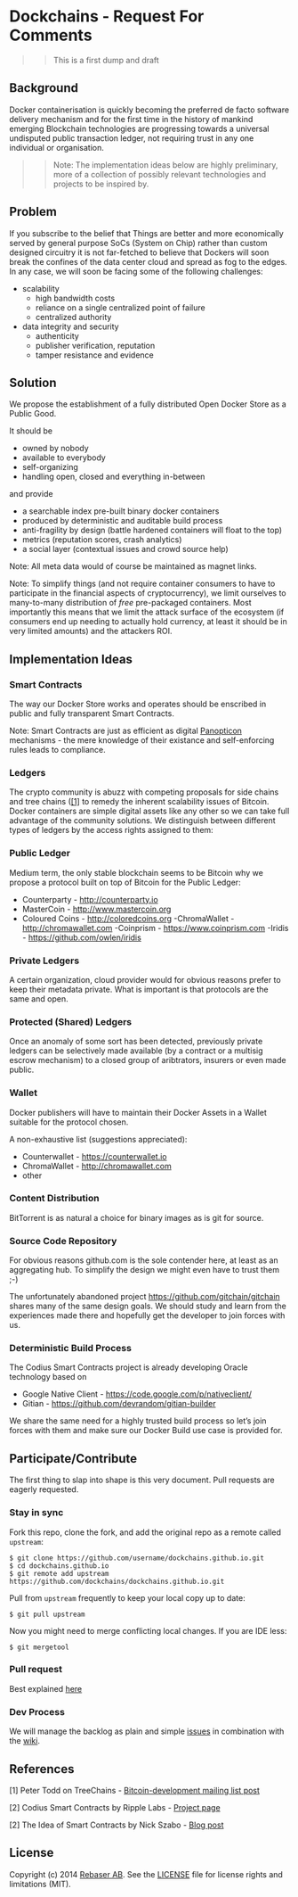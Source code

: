 # Dockchains - Request For Comments

>>This is a first dump and draft

## Background

Docker containerisation is quickly becoming the preferred de facto software delivery mechanism and for the first time in the history of mankind emerging Blockchain technologies are progressing towards a universal undisputed public transaction ledger, not requiring trust in any one individual or organisation.

>> Note: The implementation ideas below are highly preliminary, more of a collection of possibly relevant technologies and projects to be inspired by.

## Problem

If you subscribe to the belief that Things are better and more economically served by general purpose SoCs (System on Chip) rather than custom designed circuitry it is not far-fetched to believe that Dockers will soon break the confines of the data center cloud and spread as fog to the edges. In any case, we will soon be facing some of the following challenges:

- scalability
  - high bandwidth costs
  - reliance on a single centralized point of failure
  - centralized authority
- data integrity and security
  - authenticity
  - publisher verification, reputation
  - tamper resistance and evidence

## Solution

We propose the establishment of a fully distributed Open Docker Store as a Public Good.

It should be

* owned by nobody
* available to everybody
* self-organizing
* handling open, closed and everything in-between

and provide

- a searchable index pre-built binary docker containers
- produced by deterministic and auditable build process
- anti-fragility by design (battle hardened containers will float to the top)
- metrics (reputation scores, crash analytics)
- a social layer (contextual issues and crowd source help)

Note: All meta data would of course be maintained as magnet links.

Note: To simplify things (and not require container consumers to have to participate in the financial aspects of cryptocurrency), we limit ourselves to many-to-many distribution of *free* pre-packaged containers. Most importantly this means that we limit the attack surface of the ecosystem (if consumers end up needing to actually hold currency, at least it should be in very limited amounts) and the attackers ROI.

## Implementation Ideas

### Smart Contracts

The way our Docker Store works and operates should be enscribed in public and fully transparent Smart Contracts.  

Note: Smart Contracts are just as efficient as digital [Panopticon](http://en.wikipedia.org/wiki/Panopticon) mechanisms - the mere knowledge of their existance and self-enforcing rules leads to compliance. 

### Ledgers

The crypto community is abuzz with competing proposals for side chains and tree chains ([[1]](#ref1) to remedy the inherent scalability issues of Bitcoin. Docker containers are simple digital assets like any other so we can take full advantage of the community solutions. We distinguish between different types of ledgers by the access rights assigned to them:

### Public Ledger

Medium term, the only stable blockchain seems to be Bitcoin why we propose a protocol built on top of Bitcoin for the Public Ledger:

- Counterparty - http://counterparty.io
- MasterCoin - http://www.mastercoin.org
- Coloured Coins - http://coloredcoins.org
  -ChromaWallet - http://chromawallet.com
  -Coinprism - https://www.coinprism.com
  -Iridis - https://github.com/owlen/iridis

### Private Ledgers

A certain organization, cloud provider would for obvious reasons prefer to keep their metadata private. What is important is that protocols are the same and open.

### Protected (Shared) Ledgers

Once an anomaly of some sort has been detected, previously private ledgers can be selectively made available (by a contract or a multisig escrow mechanism) to a closed group of aribtrators, insurers or even made public. 

### Wallet

Docker publishers will have to maintain their Docker Assets in a Wallet suitable for the protocol chosen.

A non-exhaustive list (suggestions appreciated):

- Counterwallet - https://counterwallet.io
- ChromaWallet - http://chromawallet.com
- other

### Content Distribution

BitTorrent is as natural a choice for binary images as is git for source.

### Source Code Repository

For obvious reasons github.com is the sole contender here, at least as an aggregating hub. To simplify the design we might even have to trust them ;-) 

The unfortunately abandoned project https://github.com/gitchain/gitchain shares many of the same design goals. We should study and learn from the experiences made there and hopefully get the developer to join forces with us.

### Deterministic Build Process

The Codius Smart Contracts project is already developing Oracle technology based on 

- Google Native Client - https://code.google.com/p/nativeclient/
- Gitian - https://github.com/devrandom/gitian-builder

We share the same need for a highly trusted build process so let’s join forces with them and make sure our Docker Build use case is provided for.

## Participate/Contribute

The first thing to slap into shape is this very document. Pull requests are eagerly requested.

### Stay in sync

Fork this repo, clone the fork, and add the original repo as a remote called `upstream`:

```
$ git clone https://github.com/username/dockchains.github.io.git
$ cd dockchains.github.io
$ git remote add upstream https://github.com/dockchains/dockchains.github.io.git
```

Pull from `upstream` frequently to keep your local copy up to date:

```
$ git pull upstream 
```

Now you might need to merge conflicting local changes. If you are IDE less:

```
$ git mergetool
```

### Pull request

Best explained [here](https://help.github.com/articles/using-pull-requests/)

### Dev Process

We will manage the backlog as plain and simple [issues](https://github.com/dockchains/dockchains.github.io/issues) in combination with the [wiki](https://github.com/dockchains/dockchains.github.io/wiki).

## References

<a name="ref1">[1]</a> Peter Todd on TreeChains - [Bitcoin-development mailing list post](http://www.mail-archive.com/bitcoin-development@lists.sourceforge.net/msg04388.html)

<a name="ref2">[2]</a> Codius Smart Contracts by Ripple Labs - [Project page](http://codius.org)

<a name="ref3">[2]</a> The Idea of Smart Contracts by Nick Szabo - [Blog post](http://szabo.best.vwh.net/smart_contracts_idea.html)

## License

Copyright (c) 2014 [Rebaser AB](http://www.rebaser.com). See the [LICENSE](https://github.com/dockchains/dockchains.github.io/blob/master/LICENSE) file for license rights and
limitations (MIT).
